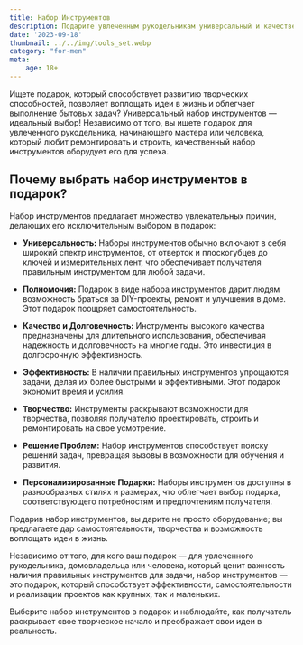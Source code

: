 ```yaml
---
title: Набор Инструментов
description: Подарите увлеченным рукодельникам универсальный и качественный набор инструментов.
date: '2023-09-18'
thumbnail: ../../img/tools_set.webp
category: "for-men"
meta:
    age: 18+
---
```

Ищете подарок, который способствует развитию творческих способностей, позволяет воплощать идеи в жизнь и облегчает выполнение бытовых задач? Универсальный набор инструментов — идеальный выбор! Независимо от того, вы ищете подарок для увлеченного рукодельника, начинающего мастера или человека, который любит ремонтировать и строить, качественный набор инструментов оборудует его для успеха.

## Почему выбрать набор инструментов в подарок?

Набор инструментов предлагает множество увлекательных причин, делающих его исключительным выбором в подарок:

- **Универсальность:** Наборы инструментов обычно включают в себя широкий спектр инструментов, от отверток и плоскогубцев до ключей и измерительных лент, что обеспечивает получателя правильным инструментом для любой задачи.

- **Полномочия:** Подарок в виде набора инструментов дарит людям возможность браться за DIY-проекты, ремонт и улучшения в доме. Этот подарок поощряет самостоятельность.

- **Качество и Долговечность:** Инструменты высокого качества предназначены для длительного использования, обеспечивая надежность и долговечность на многие годы. Это инвестиция в долгосрочную эффективность.

- **Эффективность:** В наличии правильных инструментов упрощаются задачи, делая их более быстрыми и эффективными. Этот подарок экономит время и усилия.

- **Творчество:** Инструменты раскрывают возможности для творчества, позволяя получателю проектировать, строить и ремонтировать на свое усмотрение.

- **Решение Проблем:** Набор инструментов способствует поиску решений задач, превращая вызовы в возможности для обучения и развития.

- **Персонализированные Подарки:** Наборы инструментов доступны в разнообразных стилях и размерах, что облегчает выбор подарка, соответствующего потребностям и предпочтениям получателя.

Подарив набор инструментов, вы дарите не просто оборудование; вы предлагаете дар самостоятельности, творчества и возможность воплощать идеи в жизнь.

Независимо от того, для кого ваш подарок — для увлеченного рукодельника, домовладельца или человека, который ценит важность наличия правильных инструментов для задачи, набор инструментов — это подарок, который способствует эффективности, самостоятельности и реализации проектов как крупных, так и маленьких.

Выберите набор инструментов в подарок и наблюдайте, как получатель раскрывает свое творческое начало и преображает свои идеи в реальность.

